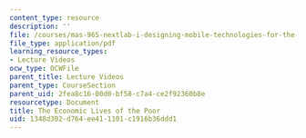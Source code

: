 ```yaml
---
content_type: resource
description: ''
file: /courses/mas-965-nextlab-i-designing-mobile-technologies-for-the-next-billion-users-fall-2008/1348d302d764ee411101c1916b36ddd1_MITMAS_965F08_Lec05_ss.pdf
file_type: application/pdf
learning_resource_types:
- Lecture Videos
ocw_type: OCWFile
parent_title: Lecture Videos
parent_type: CourseSection
parent_uid: 2fea8c16-00d0-bf58-c7a4-ce2f92360b8e
resourcetype: Document
title: The Economic Lives of the Poor
uid: 1348d302-d764-ee41-1101-c1916b36ddd1
---
```

